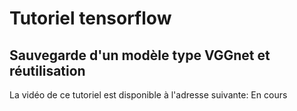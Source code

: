 # Tutoriel tensorflow
## Sauvegarde d'un modèle type VGGnet et réutilisation

La vidéo de ce tutoriel est disponible à l'adresse suivante: En cours



